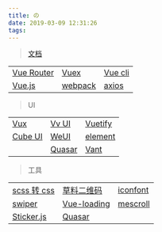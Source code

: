 ```yaml
---
title: の
date: 2019-03-09 12:31:26
tags:
---
```




> [文档](https://cn.vuejs.org/)

<table>
  <tr>
    <td><a href="https://router.vuejs.org/zh/" target="_blank">Vue Router</a></td>
    <td><a href="https://vuex.vuejs.org/zh/" target="_blank">Vuex</a></td>
    <td><a href="https://cli.vuejs.org/zh/" target="_blank">Vue cli</a></td>
  </tr>
  <tr>
    <td><a href="https://cn.vuejs.org/" target="_blank">Vue.js</a></td>
    <td><a href="https://webpack.docschina.org/concepts/" target="_blank">webpack</a></td>
    <td><a href="https://www.jianshu.com/p/7a9fbcbb1114" target="_blank">axios</a></td>
  </tr>
</table>

> UI

<table>
  <tr>
    <td><a href="https://doc.vux.li/zh-CN/" target="_blank">Vux</a></td>
    <td><a href="https://vv-ui.github.io/VV-UI/#/giud" target="_blank">Vv UI</a></td>
    <td><a href="https://vuetifyjs.com/zh-Hans/framework/display" target="_blank">Vuetify</a></td>
  </tr>
  <tr>
    <td><a href="https://didi.github.io/cube-ui/#/zh-CN" target="_blank">Cube UI</a></td>
    <td><a href="https://weui.io/" target="_blank">WeUI</a></td>
    <td><a href="http://element-cn.eleme.io/#/zh-CN" target="_blank">element</a></td>
  </tr>
  <tr>
    <td></td>
    <td><a href="http://www.quasarchs.com/guide/index.html" target="_blank">Quasar</a></td>
    <td><a href="https://youzan.github.io/vant/#/zh-CN/intro" target="_blank">Vant</a></td>
  </tr>
</table>

> 工具

<table>
  <tr>
    <td><a href="https://www.sassmeister.com/" target="_blank">scss 转 css</a></td>
    <td><a href="https://cli.im/" target="_blank">草料二维码</a></td>
    <td><a href="https://www.iconfont.cn/?spm=a313x.7781069.1998910419.d4d0a486a" target="_blank">iconfont</a></td>
  </tr>
  <tr>
    <td><a href="https://www.swiper.com.cn/" target="_blank">swiper</a></td>
    <td><a href="https://nguyenvanduocit.github.io/vue-loading-spinner/" target="_blank">Vue-loading</a></td>
    <td><a href="http://www.mescroll.com/api.html" target="_blank">mescroll</a></td>
  </tr>
  <tr>
    <td><a href="http://stickerjs.cmiscm.com/" target="_blank">Sticker.js</a></td>
    <td><a href="http://www.quasarchs.com/guide/index.html" target="_blank">Quasar</a></td>
    <td></td>
  </tr>
</table>
